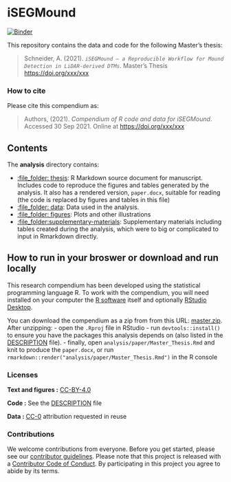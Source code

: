 
<!-- README.md is generated from README.Rmd. Please edit that file -->

# iSEGMound

[![Binder](https://mybinder.org/badge_logo.svg)](https://mybinder.org/v2/gh/keltoskytoi/iSEGMound/master?urlpath=rstudio)

This repository contains the data and code for the following Master’s
thesis:

> Schneider, A. (2021).
> *`iSEGMound – a Reproducible Workflow for Mound Detection in LiDAR-derived DTMs`*.
> Master’s Thesis <https://doi.org/xxx/xxx>

### How to cite

Please cite this compendium as:

> Authors, (2021). *Compendium of R code and data for iSEGMound*.
> Accessed 30 Sep 2021. Online at <https://doi.org/xxx/xxx>

## Contents

The **analysis** directory contains:

-   [:file\_folder: thesis](/analysis/thesis): R Markdown source
    document for manuscript. Includes code to reproduce the figures and
    tables generated by the analysis. It also has a rendered version,
    `paper.docx`, suitable for reading (the code is replaced by figures
    and tables in this file)
-   [:file\_folder: data](/analysis/data): Data used in the analysis.
-   [:file\_folder: figures](/analysis/thesis/figures): Plots and other
    illustrations
-   [:file\_folder:supplementary-materials](/analysis/supplementary-materials):
    Supplementary materials including tables created during the
    analysis, which were to big or complicated to input in Rmarkdown
    directly.

## How to run in your broswer or download and run locally

This research compendium has been developed using the statistical
programming language R. To work with the compendium, you will need
installed on your computer the [R
software](https://cloud.r-project.org/) itself and optionally [RStudio
Desktop](https://rstudio.com/products/rstudio/download/).

You can download the compendium as a zip from from this URL:
[master.zip](/archive/master.zip). After unzipping: - open the `.Rproj`
file in RStudio - run `devtools::install()` to ensure you have the
packages this analysis depends on (also listed in the
[DESCRIPTION](/DESCRIPTION) file). - finally, open
`analysis/paper/Master_Thesis.Rmd` and knit to produce the `paper.docx`,
or run `rmarkdown::render("analysis/paper/Master_Thesis.Rmd")` in the R
console

### Licenses

**Text and figures :**
[CC-BY-4.0](http://creativecommons.org/licenses/by/4.0/)

**Code :** See the [DESCRIPTION](DESCRIPTION) file

**Data :** [CC-0](http://creativecommons.org/publicdomain/zero/1.0/)
attribution requested in reuse

### Contributions

We welcome contributions from everyone. Before you get started, please
see our [contributor guidelines](CONTRIBUTING.md). Please note that this
project is released with a [Contributor Code of Conduct](CONDUCT.md). By
participating in this project you agree to abide by its terms.
